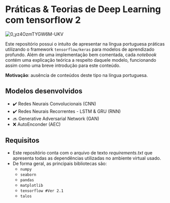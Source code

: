 # Práticas & Teorias de Deep Learning com tensorflow 2

![0_yz4OzmTYGW6M-UKV](https://user-images.githubusercontent.com/32513366/71764203-797da800-2ec3-11ea-9eb9-8bdca4f45152.jpg)

Este repositório possui o intuito de apresentar na língua portuguesa práticas utilizando o framework ```tensorflow/keras``` para modelos de aprendizado profundo. Além de uma implementação bem comentada, cada *notebook* contém uma explicação teórica a respeito daquele modelo, funcionando assim como uma breve introdução para este conteúdo.

**Motivação**: ausência de conteúdos deste tipo na língua portuguesa.

## Modelos desenvolvidos
- :heavy_check_mark: Redes Neurais Convolucionais (CNN) 
- :heavy_check_mark: Redes Neurais Recorrentes - LSTM & GRU (RNN)
- :soon: Generative Adversarial Network (GAN)
- :x: AutoEnconder (AEC)

## **Requisitos**
- Este repositório conta com o arquivo de texto *requirements.txt* que apresenta todas as dependências utilizadas no ambiente virtual usado.
- De forma geral, as principais bibliotecas são:
  - ```numpy```
  - ```seaborn```
  - ```pandas```
  - ```matplotlib```
  - ```tensorflow #Ver 2.1```
  - ```talos```
  




